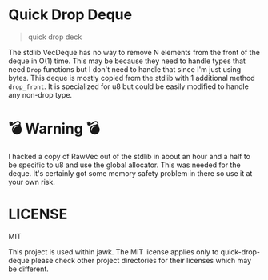 # Quick Drop Deque
> quick drop deck


The stdlib VecDeque has no way to remove N elements from the front of the deque in O(1) time. 
This may be because they need to handle types that need `Drop` functions but I don't need to handle that
since I'm just using bytes. This deque is mostly copied from the stdlib with 1 additional method `drop_front`.
It is specialized for u8 but could be easily modified to handle any non-drop type.

# 💣 Warning 💣
I hacked a copy of RawVec out of the stdlib in about an hour and a half to be specific to u8 and use the global allocator. This was needed 
for the deque.
It's certainly got some memory safety problem in there so use it at your own risk.

# LICENSE
MIT

This project is used within jawk. The MIT license applies only to quick-drop-deque please check other project directories for their
licenses which may be different.